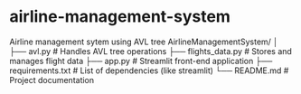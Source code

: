 # airline-management-system
Airline management sytem using AVL tree
AirlineManagementSystem/
│
├── avl.py                # Handles AVL tree operations
├── flights_data.py        # Stores and manages flight data
├── app.py                 # Streamlit front-end application
├── requirements.txt       # List of dependencies (like streamlit)
└── README.md              # Project documentation


